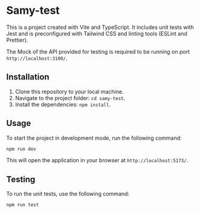 # Samy-test

This is a project created with Vite and TypeScript. It includes unit tests with Jest and is preconfigured with Tailwind CSS and linting tools (ESLint and Prettier).

The Mock of the API provided for testing is required to be running on port `http://localhost:3100/`.

## Installation

1. Clone this repository to your local machine.
2. Navigate to the project folder: `cd samy-test`.
3. Install the dependencies: `npm install`.

## Usage

To start the project in development mode, run the following command:

```bash
npm run dev
```

This will open the application in your browser at `http://localhost:5173/`.

## Testing

To run the unit tests, use the following command:

```bash
npm run test
```
